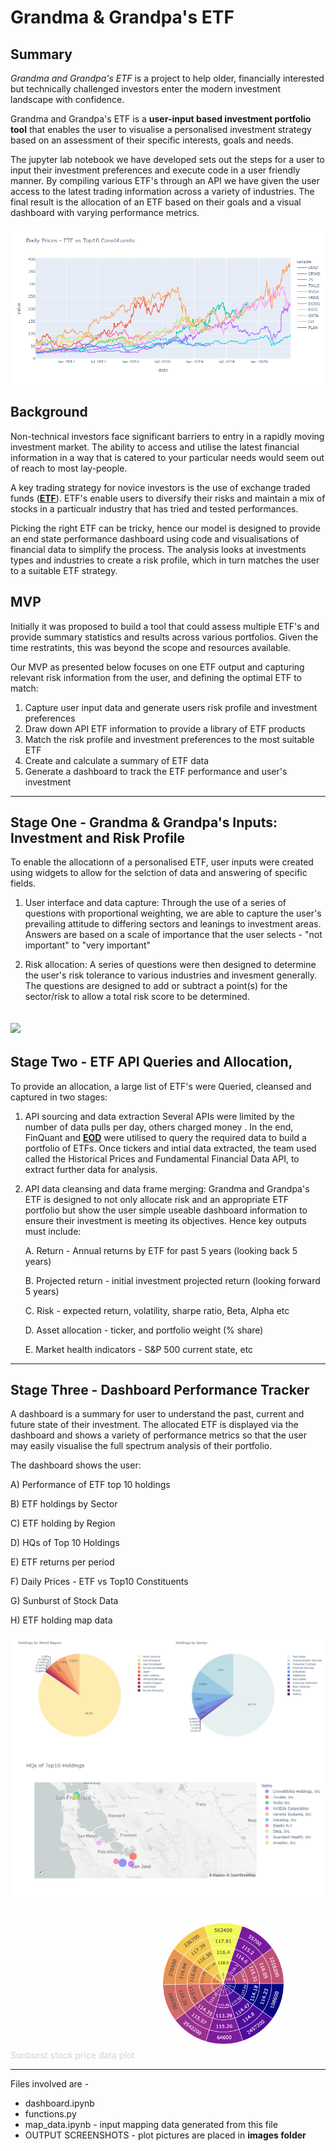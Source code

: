 
# Grandma & Grandpa's ETF

## Summary

*Grandma and Grandpa's ETF* is a project to help older, financially interested but technically challenged investors enter the modern investment landscape with confidence.  

Grandma and Grandpa's ETF is a **user-input based investment portfolio tool** that enables the user to visualise a personalised investment strategy based on an assessment of their specific interests, goals and needs.

The jupyter lab notebook we have developed sets out the steps for a user to input their investment preferences and execute code in a user friendly manner. By compiling various ETF's through an API we have given the user access to the latest trading information across a variety of industries. The final result is the allocation of an ETF based on their goals and a visual dashboard with varying performance metrics.   

![](images/daily_prices_etf_vs_top10.png)

## Background
Non-technical investors face significant barriers to entry in a rapidly moving investment market. The ability to access and utilise the latest financial information in a way that is catered to your particular needs would seem out of reach to most lay-people. 

A key trading strategy for novice investors is the use of exchange traded funds ([**ETF**](https://www.investopedia.com/terms/e/etf.asp)). ETF's enable users to diversify their risks and maintain a mix of stocks in a particualr industry that has tried and tested performances. 

Picking the right ETF can be tricky,  hence our model is designed to provide an end state performance dashboard using code and visualisations of financial data to simplify the process. The analysis looks at investments types and industries to create a risk profile, which in turn matches the user to a suitable ETF strategy.

## MVP
Initially it was proposed to build a tool that could assess multiple ETF's and provide summary statistics and results across various portfolios. Given the time restratints, this was beyond the scope and resources available. 

Our MVP as presented below focuses on one ETF output and capturing relevant risk information from the user, and defining the optimal ETF to match:

1. Capture user input data and generate users risk profile and investment preferences
2. Draw down API ETF information to provide a library of ETF products
3. Match the risk profile and investment preferences to the most suitable ETF
4. Create and calculate a summary of ETF data
5. Generate a dashboard to track the ETF performance and user's investment


-------------
 
## Stage One - Grandma & Grandpa's Inputs: Investment and Risk Profile

 To enable the allocationn of a personalised ETF, user inputs were created using widgets to allow for the selction of data and answering of specific fields.   

1. User interface and data capture:
Through the use of a series of questions with proportional weighting, we are able to capture the user's prevailing attitude to differing sectors and leanings to investment areas. Answers are based on a scale of importance that the user selects - "not important" to "very important"

2. Risk allocation:
A series of questions were then designed to determine the user's risk tolerance to various industries and invesment generally. The questions are designed to add or subtract a point(s) for the sector/risk to allow a total risk score to be determined.


![](images/userinput.gif)
---------------

## Stage Two - ETF API Queries and Allocation,
 
To provide an allocation, a large list of ETF's were Queried, cleansed and captured in two stages:

1. API sourcing and data extraction
Several APIs were limited by the number of data pulls per day, others charged money . In the end, FinQuant and [**EOD**](https://eodhistoricaldata.com/) were utilised to query the required data to build a portfolio of ETFs. Once tickers and intial data extracted, the team used called the Historical Prices and Fundamental Financial Data API, to extract further data for analysis.


2. API data cleansing and data frame merging: Grandma and Grandpa's ETF is designed to not only allocate risk and an appropriate ETF portfolio but show the user simple useable dashboard information to ensure their investment is meeting its objectives.
Hence key outputs must include:

    A. Return - Annual returns by ETF for past 5 years (looking back 5 years)

    B. Projected return - initial investment projected return (looking forward 5 years)

    C. Risk - expected return, volatility, sharpe ratio, Beta, Alpha etc

    D. Asset allocation - ticker, and portfolio weight (% share)

    E. Market health indicators - S&P 500 current state, etc


--------------

## Stage Three - Dashboard Performance Tracker

A dashboard is a summary for user to understand the past, current and future state of their investment. The allocated ETF is displayed via the dashboard and shows a variety of performance metrics so that the user may easily visualise the full spectrum analysis of their portfolio.

The dashboard shows the user:

A) Performance of ETF top 10 holdings

B) ETF holdings by Sector

C) ETF holding by Region

D) HQs of Top 10 Holdings

E) ETF returns per period

F) Daily Prices - ETF vs Top10 Constituents

G) Sunburst of Stock Data

H) ETF holding map data

![](images/dash.png)

<font size="small" color="lightgrey">Sunburst stock price data plot </font>
<img src="images/sunbursts-stock-price-data.png" alt="sunburst" width="55%" />
************************
Files involved are - 
<ul><li>dashboard.ipynb</li>
 <li>functions.py</li>
 <li>map_data.ipynb - input mapping data generated from this file </li>
 <li>OUTPUT SCREENSHOTS - plot pictures are placed in <strong>images folder</strong></li>
  </ul>
